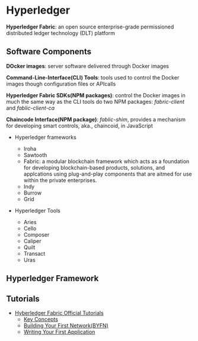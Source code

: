 # Hyperledger

**Hyperledger Fabric**: an open source enterprise-grade permissioned distributed ledger technology (DLT) platform

## Software Components
**DOcker images**: server software delivered through Docker images

**Command-Line-Interface(CLI) Tools**: tools used to control the Docker images though configuration files or APIcalls

**Hyperledger Fabric SDKs(NPM packages)**: control the Docker images in much the same way as the CLI tools do
two NPM packages: *fabric-client* and *fablic-client-ca*

**Chaincode Interface(NPM package)**: *fablic-shim*, provides a mechanism for developing smart controls, aka., 
chaincoid, in JavaScript 



* Hyperledger frameworks
  - Iroha
  - Sawtooth
  - Fabric: a modular blockchain framework which acts as a foundation for developing blockchain-based
  products, solutions, and applcations using plug-and-play components that are aitmed for use within the private 
  enterprises.
  - Indy
  - Burrow
  - Grid 
  
* Hyperledger Tools
  - Aries 
  - Cello
  - Composer
  - Caliper
  - Quilt
  - Transact
  - Uras
  
## Hyperledger Framework


## Tutorials
* [Hyberledger Fabric Official Tutorials](https://hyperledger-fabric.readthedocs.io/en/latest/tutorials.html)
  * [Key Concepts](https://hyperledger-fabric.readthedocs.io/en/latest/key_concepts.html)
  * [Building Your First Network(BYFN)](https://hyperledger-fabric.readthedocs.io/en/latest/build_network.html)
  * [Writing Your First Application](https://hyperledger-fabric.readthedocs.io/en/latest/write_first_app.html) 
  
